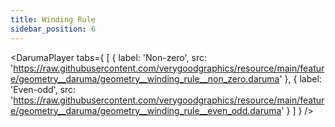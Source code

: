 ```yaml
---
title: Winding Rule
sidebar_position: 6
---
```


<DarumaPlayer
  tabs={
    [
      {
        label: 'Non-zero',
        src: 'https://raw.githubusercontent.com/verygoodgraphics/resource/main/feature/geometry__daruma/geometry__winding_rule__non_zero.daruma'
      },
      {
        label: 'Even-odd',
        src: 'https://raw.githubusercontent.com/verygoodgraphics/resource/main/feature/geometry__daruma/geometry__winding_rule__even_odd.daruma'
      }
    ]
  }
 />